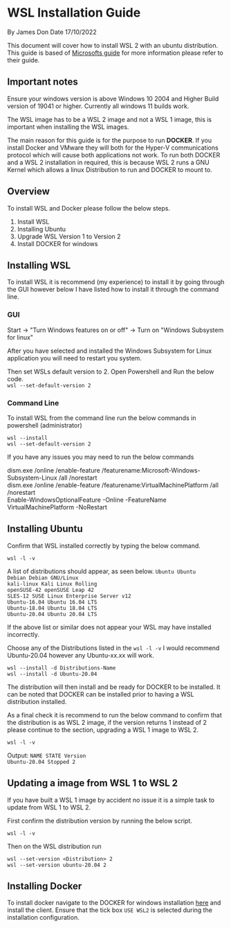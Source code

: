 # WSL Installation Guide

By James Don
Date 17/10/2022

This document will cover how to install WSL 2 with an ubuntu distribution. This guide is based of [Microsofts guide](https://learn.microsoft.com/en-us/windows/wsl/install) for more information
please refer to their guide.

## Important notes

Ensure your windows version is above Windows 10 2004 and Higher Build version of 19041 or higher. Currently all windows 11 builds work.

The WSL image has to be a WSL 2 image and not a WSL 1 image, this is important when installing the WSL images.

The main reason for this guide is for the purpose to run **DOCKER**. If you install Docker and VMware they will both for the Hyper-V communications protocol which will cause both applications not work.
To run both DOCKER and a WSL 2 installation in required, this is because WSL 2 runs a GNU Kernel which allows a linux Distribution to run and DOCKER to mount to.

## Overview

To install WSL and Docker please follow the below steps.

1. Install WSL
2. Installing Ubuntu
3. Upgrade WSL Version 1 to Version 2
4. Install DOCKER for windows

## Installing WSL

To install WSL it is recommend (my experience) to install it by going through the GUI however below I have listed how to install it through the command line.

### GUI

Start -> "Turn Windows features on or off" -> Turn on "Windows Subsystem for linux"

After you have selected and installed the Windows Subsystem for Linux application you will need to restart you system.

Then set WSLs default version to 2. Open Powershell and Run the below code.\
`wsl --set-default-version 2`

### Command Line

To install WSL from the command line run the below commands in powershell (administrator)

`wsl --install`\
`wsl --set-default-version 2`

If you have any issues you may need to run the below commands

dism.exe /online /enable-feature /featurename:Microsoft-Windows-Subsystem-Linux /all /norestart \
dism.exe /online /enable-feature /featurename:VirtualMachinePlatform /all /norestart \
Enable-WindowsOptionalFeature -Online -FeatureName VirtualMachinePlatform -NoRestart

## Installing Ubuntu

Confirm that WSL installed correctly by typing the below command.

`wsl -l -v`

A list of distributions should appear, as seen below.
`Ubuntu Ubuntu`\
`Debian Debian GNU/Linux`\
`kali-linux Kali Linux Rolling`\
`openSUSE-42 openSUSE Leap 42`\
`SLES-12 SUSE Linux Enterprise Server v12`\
`Ubuntu-16.04 Ubuntu 16.04 LTS`\
`Ubuntu-18.04 Ubuntu 18.04 LTS`\
`Ubuntu-20.04 Ubuntu 20.04 LTS`

If the above list or similar does not appear your WSL may have installed incorrectly.

Choose any of the Distributions listed in the `wsl -l -v` I would recommend Ubuntu-20.04 however any Ubuntu-xx.xx will work.

`wsl --install -d Distributions-Name`\
`wsl --install -d Ubuntu-20.04 `

The distribution will then install and be ready for DOCKER to be installed. It can be noted that DOCKER can be installed prior to having a WSL distribution installed.

As a final check it is recommend to run the below command to confirm that the distribution is as WSL 2 image, if the version returns 1 instead of 2 please continue to the
section, upgrading a WSL 1 image to WSL 2.

`wsl -l -v`

Output:
`NAME STATE Version`\
`Ubuntu-20.04 Stopped 2`

## Updating a image from WSL 1 to WSL 2

If you have built a WSL 1 image by accident no issue it is a simple task to update from WSL 1 to WSL 2.

First confirm the distribution version by running the below script.

`wsl -l -v`

Then on the WSL distribution run

`wsl --set-version <Distribution> 2`\
`wsl --set-version ubuntu-20.04 2`

## Installing Docker

To install docker navigate to the DOCKER for windows installation [here](https://docs.docker.com/desktop/install/windows-install/) and install the client. Ensure that the tick box `USE WSL2` is selected during the installation configuration.
